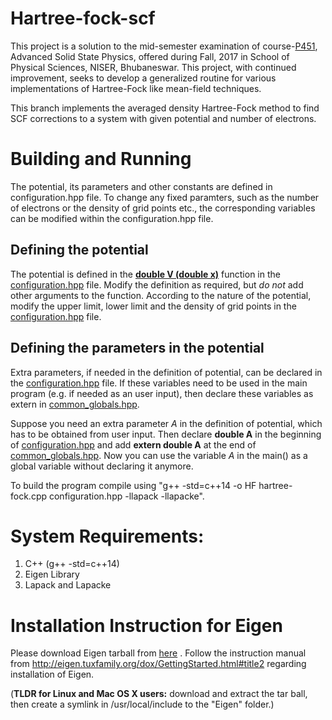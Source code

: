 # Hartree-fock-scf

This project is a solution to the mid-semester examination of course-<a href="http://www.niser.ac.in/sps/course/p451-advanced-solid-state-physics" target="_blank">P451</a>, Advanced Solid State Physics, offered during Fall, 2017 in School of Physical Sciences, NISER, Bhubaneswar. This project, with continued improvement, seeks to develop a generalized routine for various implementations of Hartree-Fock like mean-field techniques.

This branch implements the averaged density Hartree-Fock method to find SCF corrections to a system with given potential and number of electrons.

# Building and Running

The potential, its parameters and other constants are defined in configuration.hpp file.  To change any fixed paramters, such as the number of electrons or the density of grid points etc., the corresponding variables can be modified within the configuration.hpp file.

## Defining the potential

The potential is defined in the [**double V (double x)**](https://github.com/bineet-dash/hartree-fock/blob/2fddc0350622af012fab86693d9f17f81597daba/configuration.hpp#L13) function in the [configuration.hpp](configuration.hpp) file. Modify the definition as required, but _do not_ add other arguments to the function. According to the nature of the potential, modify the upper limit, lower limit and the density of grid points in the [configuration.hpp](configuration.hpp) file.

## Defining the parameters in the potential
Extra parameters, if needed in the definition of potential,
can be declared in the [configuration.hpp](configuration.hpp) file. If these variables need to be used in the main program (e.g. if needed as an user input), then declare these variables as extern in [common_globals.hpp](common_globals.hpp).

Suppose you need an extra parameter *A*  in the definition of potential, which has to be obtained from user input. Then
declare **double A**  in the beginning of [configuration.hpp](configuration.hpp) and add **extern double A** at the end of [common_globals.hpp](common_globals.hpp). Now you can use the variable *A* in the main() as a global variable without declaring it anymore. 
 
To build the program compile using "g++ -std=c++14 -o HF hartree-fock.cpp configuration.hpp -llapack -llapacke".

# System Requirements:
 1. C++ (g++ -std=c++14)
 2. Eigen Library
 3. Lapack and Lapacke


# Installation Instruction for Eigen
Please download Eigen tarball from [here](http://bitbucket.org/eigen/eigen/get/3.3.4.tar.bz2) . Follow the instruction manual from http://eigen.tuxfamily.org/dox/GettingStarted.html#title2 regarding installation of Eigen.

(**TLDR for Linux and Mac OS X users:** download and extract the tar ball, then create a symlink in /usr/local/include to the "Eigen" folder.)

